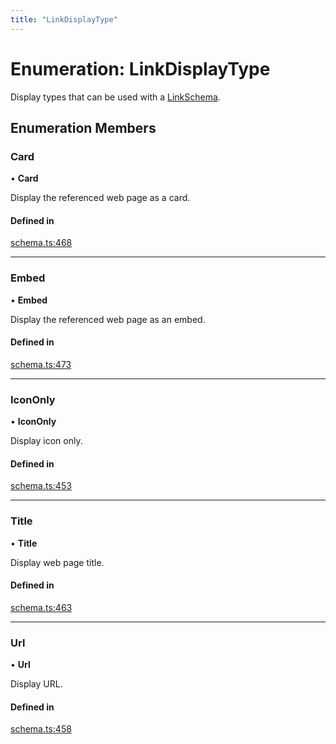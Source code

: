 ```yaml
---
title: "LinkDisplayType"
---
```

# Enumeration: LinkDisplayType

Display types that can be used with a [LinkSchema](../interfaces/LinkSchema.md).

## Enumeration Members

### Card

• **Card**

Display the referenced web page as a card.

#### Defined in

[schema.ts:468](https://github.com/coda/packs-sdk/blob/main/schema.ts#L468)

___

### Embed

• **Embed**

Display the referenced web page as an embed.

#### Defined in

[schema.ts:473](https://github.com/coda/packs-sdk/blob/main/schema.ts#L473)

___

### IconOnly

• **IconOnly**

Display icon only.

#### Defined in

[schema.ts:453](https://github.com/coda/packs-sdk/blob/main/schema.ts#L453)

___

### Title

• **Title**

Display web page title.

#### Defined in

[schema.ts:463](https://github.com/coda/packs-sdk/blob/main/schema.ts#L463)

___

### Url

• **Url**

Display URL.

#### Defined in

[schema.ts:458](https://github.com/coda/packs-sdk/blob/main/schema.ts#L458)
